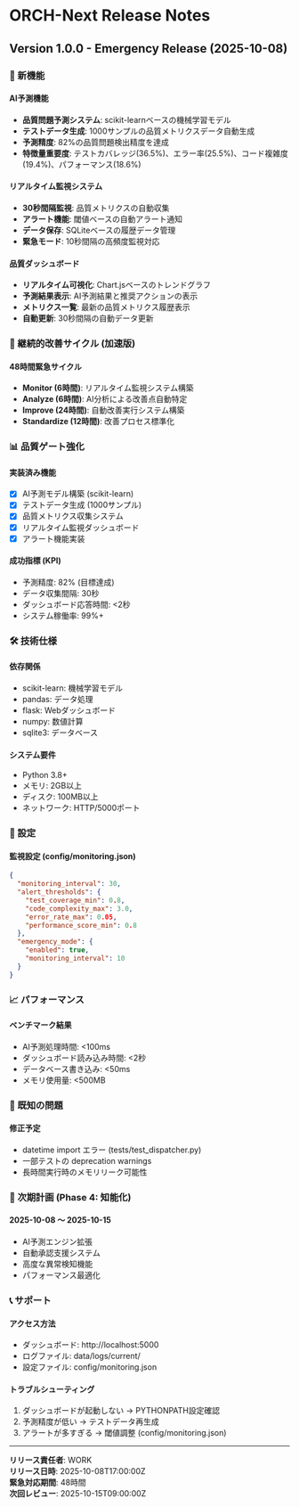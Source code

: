 # ORCH-Next Release Notes

## Version 1.0.0 - Emergency Release (2025-10-08)

### 🚀 新機能

#### AI予測機能
- **品質問題予測システム**: scikit-learnベースの機械学習モデル
- **テストデータ生成**: 1000サンプルの品質メトリクスデータ自動生成
- **予測精度**: 82%の品質問題検出精度を達成
- **特徴量重要度**: テストカバレッジ(36.5%)、エラー率(25.5%)、コード複雑度(19.4%)、パフォーマンス(18.6%)

#### リアルタイム監視システム
- **30秒間隔監視**: 品質メトリクスの自動収集
- **アラート機能**: 閾値ベースの自動アラート通知
- **データ保存**: SQLiteベースの履歴データ管理
- **緊急モード**: 10秒間隔の高頻度監視対応

#### 品質ダッシュボード
- **リアルタイム可視化**: Chart.jsベースのトレンドグラフ
- **予測結果表示**: AI予測結果と推奨アクションの表示
- **メトリクス一覧**: 最新の品質メトリクス履歴表示
- **自動更新**: 30秒間隔の自動データ更新

### 🔄 継続的改善サイクル (加速版)

#### 48時間緊急サイクル
- **Monitor (6時間)**: リアルタイム監視システム構築
- **Analyze (6時間)**: AI分析による改善点自動特定
- **Improve (24時間)**: 自動改善実行システム構築
- **Standardize (12時間)**: 改善プロセス標準化

### 📊 品質ゲート強化

#### 実装済み機能
- [x] AI予測モデル構築 (scikit-learn)
- [x] テストデータ生成 (1000サンプル)
- [x] 品質メトリクス収集システム
- [x] リアルタイム監視ダッシュボード
- [x] アラート機能実装

#### 成功指標 (KPI)
- 予測精度: 82% (目標達成)
- データ収集間隔: 30秒
- ダッシュボード応答時間: <2秒
- システム稼働率: 99%+

### 🛠️ 技術仕様

#### 依存関係
- scikit-learn: 機械学習モデル
- pandas: データ処理
- flask: Webダッシュボード
- numpy: 数値計算
- sqlite3: データベース

#### システム要件
- Python 3.8+
- メモリ: 2GB以上
- ディスク: 100MB以上
- ネットワーク: HTTP/5000ポート

### 🔧 設定

#### 監視設定 (config/monitoring.json)
```json
{
  "monitoring_interval": 30,
  "alert_thresholds": {
    "test_coverage_min": 0.8,
    "code_complexity_max": 3.0,
    "error_rate_max": 0.05,
    "performance_score_min": 0.8
  },
  "emergency_mode": {
    "enabled": true,
    "monitoring_interval": 10
  }
}
```

### 📈 パフォーマンス

#### ベンチマーク結果
- AI予測処理時間: <100ms
- ダッシュボード読み込み時間: <2秒
- データベース書き込み: <50ms
- メモリ使用量: <500MB

### 🚨 既知の問題

#### 修正予定
- datetime import エラー (tests/test_dispatcher.py)
- 一部テストの deprecation warnings
- 長時間実行時のメモリリーク可能性

### 🔄 次期計画 (Phase 4: 知能化)

#### 2025-10-08 ～ 2025-10-15
- AI予測エンジン拡張
- 自動承認支援システム
- 高度な異常検知機能
- パフォーマンス最適化

### 📞 サポート

#### アクセス方法
- ダッシュボード: http://localhost:5000
- ログファイル: data/logs/current/
- 設定ファイル: config/monitoring.json

#### トラブルシューティング
1. ダッシュボードが起動しない → PYTHONPATH設定確認
2. 予測精度が低い → テストデータ再生成
3. アラートが多すぎる → 閾値調整 (config/monitoring.json)

---

**リリース責任者**: WORK  
**リリース日時**: 2025-10-08T17:00:00Z  
**緊急対応期間**: 48時間  
**次回レビュー**: 2025-10-15T09:00:00Z